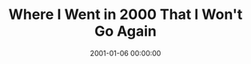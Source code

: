 ---
layout: series
series: "Where I Went in 2000 That I Won't Go Again"
permalink: "/where-i-went-in-2000-that-i-wont-go-again/"
title: "Where I Went in 2000 That I Won't Go Again"
date: 2001-01-06 00:00:00
endDate: 1900-01-01 00:00:00
description: "Brian Tome's annual year-end personal assessment message. "
src: "http://s3.amazonaws.com/crossroads-media/images/legacy/content/GenericCrnerSign.jpg"
---